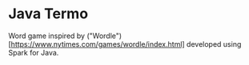 # Java Termo
 
Word game inspired by ("Wordle")[https://www.nytimes.com/games/wordle/index.html] developed using Spark for Java.
